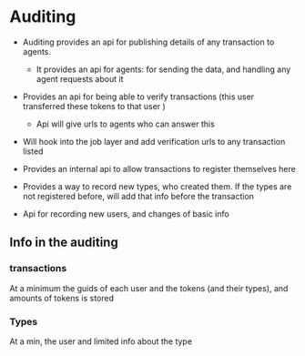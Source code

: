 # Auditing

* Auditing provides an api for publishing details of any transaction to agents.
  * It provides an api for agents: for sending the data, and handling any agent requests about it

* Provides an api for being able to verify transactions (this user transferred these tokens to that user )
  * Api will give urls to agents who can answer this

* Will hook into the job layer and add verification urls to any transaction listed

* Provides an internal api to allow transactions to register themselves here

* Provides a way to record new types, who created them. If the types are not registered before, will add that info before the transaction

* Api for recording new users, and changes of basic info

## Info in the auditing

### transactions 

At a minimum the guids of each user and the tokens (and their types), and amounts of tokens is stored


### Types

At a min, the user and limited info about the type